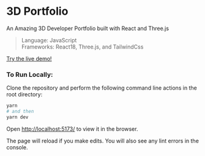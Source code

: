 # 3D Portfolio
An Amazing 3D Developer Portfolio built with React and Three.js

> Language: JavaScript \
> Frameworks: React18, Three.js, and TailwindCss

[Try the live demo!](https://3d-portfolio-v1.vercel.app/)

### To Run Locally:
Clone the repository and perform the following command line actions in the root directory:

```bash
yarn
# and then
yarn dev
```

Open [http://localhost:5173/](http://localhost:5173/) to view it in the browser.

The page will reload if you make edits. You will also see any lint errors in the console.
